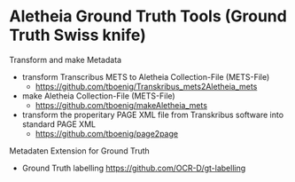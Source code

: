 # Aletheia Ground Truth Tools (Ground Truth Swiss knife)

Transform and make Metadata
- transform Transcribus METS to Aletheia Collection-File (METS-File)  
  - https://github.com/tboenig/Transkribus_mets2Aletheia_mets
- make Aletheia Collection-File (METS-File) 
  - https://github.com/tboenig/makeAletheia_mets
- transform the properitary PAGE XML file from Transkribus software into standard PAGE XML 
  - https://github.com/tboenig/page2page

Metadaten Extension for Ground Truth
- Ground Truth labelling https://github.com/OCR-D/gt-labelling

